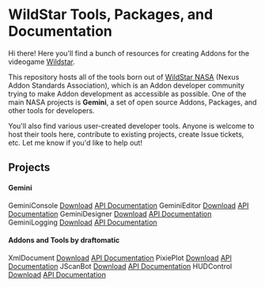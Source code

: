 # WildStar Tools, Packages, and Documentation

Hi there! Here you'll find a bunch of resources for creating Addons for the videogame [Wildstar](http://http://www.wildstar-online.com). 

This repository hosts all of the tools born out of [WildStar NASA](http://www.wildstarnasa.com) (Nexus Addon Standards Association), which is an Addon developer community trying to make Addon development as accessible as possible. One of the main NASA projects is **Gemini**, a set of open source Addons, Packages, and other tools for developers. 

You'll also find various user-created developer tools. Anyone is welcome to host their tools here, contribute to existing projects, create Issue tickets, etc. Let me know if you'd like to help out! 


## Projects

#### Gemini

GeminiConsole [Download]() [API Documentation]()
GeminiEditor [Download]() [API Documentation]()
GeminiDesigner [Download]() [API Documentation]()
GeminiLogging [Download]() [API Documentation]()

#### Addons and Tools by draftomatic

XmlDocument [Download](https://raw.github.com/draftomatic/wildstar/master/lib/XmlDocument.lua) [API Documentation](https://github.com/draftomatic/wildstar/blob/master/doc/XmlDocument.md)
PixiePlot [Download]() [API Documentation]()
JScanBot [Download]() [API Documentation]()
HUDControl [Download]() [API Documentation]()

